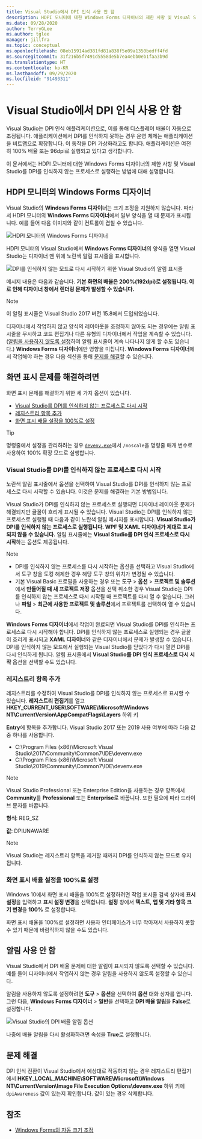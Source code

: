 ```yaml
---
title: Visual Studio에서 DPI 인식 사용 안 함
description: HDPI 모니터에 대한 Windows Forms 디자이너의 제한 사항 및 Visual Studio를 DPI를 인식하지 않는 프로세스로 실행하는 방법에 대해 설명합니다.
ms.date: 09/28/2020
author: TerryGLee
ms.author: tglee
manager: jillfra
ms.topic: conceptual
ms.openlocfilehash: 08eb15914ad381fd81a838f5e09a1350bedff4fd
ms.sourcegitcommit: 31f216b5f7491d5558de5b7ea4ebb0eb1faa3b9d
ms.translationtype: HT
ms.contentlocale: ko-KR
ms.lasthandoff: 09/29/2020
ms.locfileid: "91493311"
---
```

# <a name="disable-dpi-awareness-in-visual-studio"></a>Visual Studio에서 DPI 인식 사용 안 함

Visual Studio는 DPI 인식 애플리케이션으로, 이를 통해 디스플레이 배율이 자동으로 조정됩니다. 애플리케이션에서 DPI를 인식하지 못하는 경우 운영 체제는 애플리케이션을 비트맵으로 확장합니다. 이 동작을 DPI 가상화라고도 합니다. 애플리케이션은 여전히 100% 배율 또는 96dpi로 실행되고 있다고 생각합니다.

이 문서에서는 HDPI 모니터에 대한 Windows Forms 디자이너의 제한 사항 및 Visual Studio를 DPI를 인식하지 않는 프로세스로 실행하는 방법에 대해 설명합니다.

## <a name="windows-forms-designer-on-hdpi-monitors"></a>HDPI 모니터의 Windows Forms 디자이너

Visual Studio의 **Windows Forms 디자이너**는 크기 조정을 지원하지 않습니다. 따라서 HDPI 모니터의 **Windows Forms 디자이너**에서 일부 양식을 열 때 문제가 표시됩니다. 예를 들어 다음 이미지와 같이 컨트롤이 겹칠 수 있습니다.

![HDPI 모니터의 Windows Forms 디자이너](./media/win-forms-designer-hdpi.png)

HDPI 모니터의 Visual Studio에서 **Windows Forms 디자이너**의 양식을 열면 Visual Studio는 디자이너 맨 위에 노란색 알림 표시줄을 표시합니다.

![DPI를 인식하지 않는 모드로 다시 시작하기 위한 Visual Studio의 알림 표시줄](./media/scaling-gold-bar.png)

메시지 내용은 다음과 같습니다. **기본 화면의 배율은 200%(192dpi)로 설정됩니다. 이로 인해 디자이너 창에서 렌더링 문제가 발생할 수 있습니다.**

> [!NOTE]
> 이 알림 표시줄은 Visual Studio 2017 버전 15.8에서 도입되었습니다.

디자이너에서 작업하지 않고 양식의 레이아웃을 조정하지 않아도 되는 경우에는 알림 표시줄을 무시하고 코드 편집기나 다른 유형의 디자이너에서 작업을 계속할 수 있습니다. ([알림을 사용하지 않도록 설정](#disable-notifications)하여 알림 표시줄이 계속 나타나지 않게 할 수도 있습니다.) **Windows Forms 디자이너**에만 영향을 미칩니다. **Windows Forms 디자이너**에서 작업해야 하는 경우 다음 섹션을 통해 [문제를 해결](#to-resolve-the-display-problem)할 수 있습니다.

## <a name="to-resolve-the-display-problem"></a>화면 표시 문제를 해결하려면

화면 표시 문제를 해결하기 위한 세 가지 옵션이 있습니다.

- [Visual Studio를 DPI를 인식하지 않는 프로세스로 다시 시작](#restart-visual-studio-as-a-dpi-unaware-process)
- [레지스트리 항목 추가](#add-a-registry-entry)
- [화면 표시 배율 설정을 100%로 설정](#set-your-display-scaling-setting-to-100)

> [!TIP]
> 명령줄에서 설정을 관리하려는 경우 [`devenv.exe`](../ide/reference/devenv-command-line-switches.md)에서 `/noscale`을 명령줄 매개 변수로 사용하여 100% 확장 모드로 실행합니다.

### <a name="restart-visual-studio-as-a-dpi-unaware-process"></a>Visual Studio를 DPI를 인식하지 않는 프로세스로 다시 시작

노란색 알림 표시줄에서 옵션을 선택하여 Visual Studio를 DPI를 인식하지 않는 프로세스로 다시 시작할 수 있습니다. 이것은 문제를 해결하는 기본 방법입니다.

Visual Studio가 DPI를 인식하지 않는 프로세스로 실행되면 디자이너 레이아웃 문제가 해결되지만 글꼴이 흐리게 표시될 수 있습니다. Visual Studio는 DPI를 인식하지 않는 프로세스로 실행될 때 다음과 같이 노란색 알림 메시지를 표시합니다. **Visual Studio가 DPI를 인식하지 않는 프로세스로 실행됩니다. WPF 및 XAML 디자이너가 제대로 표시되지 않을 수 있습니다.** 알림 표시줄에는 **Visual Studio를 DPI 인식 프로세스로 다시 시작**하는 옵션도 제공됩니다.

> [!NOTE]
> - DPI를 인식하지 않는 프로세스를 다시 시작하는 옵션을 선택하고 Visual Studio에서 도구 창을 도킹 해제한 경우 해당 도구 창의 위치가 변경될 수 있습니다.
> - 기본 Visual Basic 프로필을 사용하는 경우 또는 **도구** > **옵션** > **프로젝트 및 솔루션**에서 **만들어질 때 새 프로젝트 저장** 옵션을 선택 취소한 경우 Visual Studio는 DPI를 인식하지 않는 프로세스로 다시 시작될 때 프로젝트를 다시 열 수 없습니다. 그러나 **파일** > **최근에 사용한 프로젝트 및 솔루션**에서 프로젝트를 선택하여 열 수 있습니다.

**Windows Forms 디자이너**에서 작업이 완료되면 Visual Studio를 DPI를 인식하는 프로세스로 다시 시작해야 합니다. DPI를 인식하지 않는 프로세스로 실행되는 경우 글꼴이 흐리게 표시되고 **XAML 디자이너**와 같은 디자이너에서 문제가 발생할 수 있습니다. DPI를 인식하지 않는 모드에서 실행되는 Visual Studio를 닫았다가 다시 열면 DPI를 다시 인식하게 됩니다. 알림 표시줄에서 **Visual Studio를 DPI 인식 프로세스로 다시 시작** 옵션을 선택할 수도 있습니다.

### <a name="add-a-registry-entry"></a>레지스트리 항목 추가

레지스트리를 수정하여 Visual Studio를 DPI를 인식하지 않는 프로세스로 표시할 수 있습니다. **레지스트리 편집기**를 열고 **HKEY_CURRENT_USER\SOFTWARE\Microsoft\Windows NT\CurrentVersion\AppCompatFlags\Layers** 하위 키

**Entry**에 항목을 추가합니다. Visual Studio 2017 또는 2019 사용 여부에 따라 다음 값 중 하나를 사용합니다.

- C:\Program Files (x86)\Microsoft Visual Studio\2017\Community\Common7\IDE\devenv.exe
- C:\Program Files (x86)\Microsoft Visual Studio\2019\Community\Common7\IDE\devenv.exe

> [!NOTE]
> Visual Studio Professional 또는 Enterprise Edition을 사용하는 경우 항목에서 **Community**를 **Professional** 또는 **Enterprise**로 바꿉니다. 또한 필요에 따라 드라이브 문자를 바꿉니다.

**형식**: REG_SZ

**값**: DPIUNAWARE

> [!NOTE]
> Visual Studio는 레지스트리 항목을 제거할 때까지 DPI를 인식하지 않는 모드로 유지됩니다.

### <a name="set-your-display-scaling-setting-to-100"></a>화면 표시 배율 설정을 100%로 설정

Windows 10에서 화면 표시 배율을 100%로 설정하려면 작업 표시줄 검색 상자에 **표시 설정**을 입력하고 **표시 설정 변경**을 선택합니다. **설정** 창에서 **텍스트, 앱 및 기타 항목 크기 변경**을 **100%** 로 설정합니다.

화면 표시 배율을 100%로 설정하면 사용자 인터페이스가 너무 작아져서 사용하지 못할 수 있기 때문에 바람직하지 않을 수도 있습니다.

## <a name="disable-notifications"></a>알림 사용 안 함

Visual Studio에서 DPI 배율 문제에 대한 알림이 표시되지 않도록 선택할 수 있습니다. 예를 들어 디자이너에서 작업하지 않는 경우 알림을 사용하지 않도록 설정할 수 있습니다.

알림을 사용하지 않도록 설정하려면 **도구** > **옵션**을 선택하여 **옵션** 대화 상자를 엽니다. 그런 다음, **Windows Forms 디자이너** > **일반**을 선택하고 **DPI 배율 알림**을 **False**로 설정합니다.

![Visual Studio의 DPI 배율 알림 옵션](./media/notifications-option.png)

나중에 배율 알림을 다시 활성화하려면 속성을 **True**로 설정합니다.

## <a name="troubleshoot"></a>문제 해결

DPI 인식 전환이 Visual Studio에서 예상대로 작동하지 않는 경우 레지스트리 편집기에서 **HKEY_LOCAL_MACHINE\SOFTWARE\Microsoft\Windows NT\CurrentVersion\Image File Execution Options\devenv.exe** 하위 키에 `dpiAwareness` 값이 있는지 확인합니다. 값이 있는 경우 삭제합니다.

## <a name="see-also"></a>참조

- [Windows Forms의 자동 크기 조정](/dotnet/framework/winforms/automatic-scaling-in-windows-forms)

